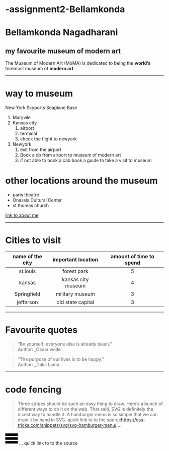 # -assignment2-Bellamkonda
# Bellamkonda Nagadharani
##  my favourite museum of modern art
The Museum of Modern Art (MoMA) is dedicated to being the **world’s** foremost museum of **modern art**.
***
# way to museum
New York Skyports Seaplane Base 
1. Maryvile
2. Kansas city
   1. airport
   2. terminal 
   3. check the flight to newyork
3. Newyork
   1. exit from the airport
   2. Book a cb from airport to museum of modern art
   3. if not able to book a cab book a guide to take a visit to museum
# other locations around the museum
- paris theatre
- Onassis Cultural Center
- st thomas church

[link to about me](AboutMe.md)

***
# Cities to visit
| name of the city | important location | amount of time to spend |
|:----------------:|:------------------:|:-----------------------:|
| st.louis         | forest park        |  5                      |
| kansas           | kansas city museum |  4                      |
| Springfield      | military museum    |  3                      |
| jefferson        | old state capital  |  3                      |

***
# Favourite quotes
  > “Be yourself; everyone else is already taken.”<br>
  > Author: _Oscar wilde

  > "The purpose of our lives is to be happy."  
  > Author: _Dalai Lama

  ***
  # code fencing
  >Three stripes should be such an easy thing to draw. Here’s a bunch of different ways to do it on the web. That said, SVG is definitely the nicest way to handle it. A hamburger menu is so simple that we can draw it by hand in SVG. quick link to to the source<https://css-tricks.com/snippets/svg/svg-hamburger-menu/>
...

 <svg viewBox="0 0 100 80" width="40" height="40">
  <rect width="100" height="20"></rect>
  <rect y="30" width="100" height="20"></rect>
  <rect y="60" width="100" height="20"></rect>
</svg>
 ...
 quick link to to the source<https://css-tricks.com/snippets/svg/svg-hamburger-menu/>



  
